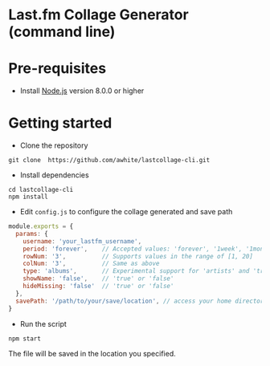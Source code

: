 # Last.fm Collage Generator (command line)

# Pre-requisites
- Install [Node.js](https://nodejs.org/en/) version 8.0.0 or higher

# Getting started
- Clone the repository
```
git clone  https://github.com/awhite/lastcollage-cli.git
```
- Install dependencies
```
cd lastcollage-cli
npm install
```
- Edit `config.js` to configure the collage generated and save path
```javascript
module.exports = {
  params: {
    username: 'your_lastfm_username',
    period: 'forever',    // Accepted values: 'forever', '1week', '1month', '3month', '6month', '1year'
    rowNum: '3',          // Supports values in the range of [1, 20]
    colNum: '3',          // Same as above
    type: 'albums',       // Experimental support for 'artists' and 'tracks' as well
    showName: 'false',    // 'true' or 'false'
    hideMissing: 'false'  // 'true' or 'false'
  },
  savePath: '/path/to/your/save/location', // access your home directory through process.env.HOME
}

```
- Run the script
```
npm start
```
  The file will be saved in the location you specified.

